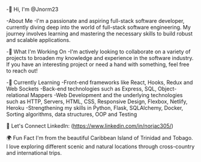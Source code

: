-👋 Hi, I'm @Jnorm23

-About Me
-I'm a passionate and aspiring full-stack software developer, currently diving deep into the world of full-stack software engineering. My journey involves learning and mastering the necessary skills to build robust and scalable applications.

-💼 What I'm Working On
-I'm actively looking to collaborate on a variety of projects to broaden my knowledge and experience in the software industry. If you have an interesting project or need a hand with something, feel free to reach out!

-🌱 Currently Learning
-Front-end frameworks like React, Hooks, Redux and Web Sockets
-Back-end technologies such as Express, SQL, Object-relational Mappers
-Web Development and the underlying technologies such as HTTP, Servers, HTML, CSS, Responsive Design, Flexbox, Netlify, Heroku
-Strengthening my skills in Python, Flask, SQLAlchemy, Docker, Sorting algorithms, data structures, OOP and Testing

💬 Let's Connect
LinkedIn: (https://www.linkedin.com/in/norjac305/)

🌍 Fun Fact
I'm from the beautiful Caribbean Island of Trinidad and Tobago. I love exploring different scenic and natural locations through cross-country and international trips.


<!---
jnorm23/jnorm23 is a ✨ special ✨ repository because its `README.md` (this file) appears on your GitHub profile.
You can click the Preview link to take a look at your changes.
--->
